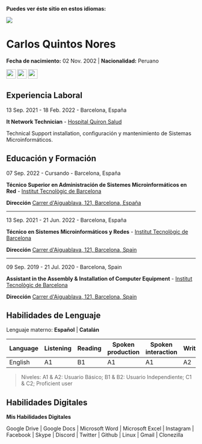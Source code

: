 **Puedes ver éste sitio en estos idiomas:**

<a href="README.md"><img src="https://img.shields.io/badge/lenguaje-inglés-blue"></a>

# Carlos Quintos Nores
**Fecha de nacimiento:** 02 Nov. 2002 | **Nacionalidad:** Peruano

<a href="https://www.instagram.com/e9eb3e"><img src="https://cdn.icon-icons.com/icons2/1584/PNG/512/3721672-instagram_108066.png" width="25px" height="25px"></a>
<a href="http://www.linkedin.com/in/e9eb3"><img src="https://cdn.icon-icons.com/icons2/805/PNG/512/linkedin_icon-icons.com_65929.png" width="25px" height="25px"></a>
<a href="http://www.youtube.com/@e9eb3"><img src="https://cdn.icon-icons.com/icons2/1211/PNG/512/1491580651-yumminkysocialmedia28_83061.png" width="25px" height="25px"></a>


## Experiencia Laboral
13 Sep. 2021 - 18 Feb. 2022 - Barcelona, España

**It Network Technician** - [Hospital Quiron Salud](https://www.quironsalud.es/hospital-barcelona)

Technical Support installation, configuración y mantenimiento de Sistemas Microinformáticos.

## Educación y Formación
07 Sep. 2022 - Cursando - Barcelona, España

**Técnico Superior en Administración de Sistemes Microinformáticos en Red** - [Institut  Tecnològic de Barcelona](https://www.itb.cat/)

**Dirección** [Carrer d'Aiguablava, 121, Barcelona, España](https://g.page/itecbcn?share)
___
13 Sep. 2021 - 21 Jun. 2022 - Barcelona, España

**Técnico en Sistemes Microinformáticos y Redes** - [Institut  Tecnològic de Barcelona](https://www.itb.cat/)

**Dirección** [Carrer d'Aiguablava, 121, Barcelona, Spain](https://g.page/itecbcn?share)
___
09 Sep. 2019 - 21 Jul. 2020 - Barcelona, Spain

**Assistant in the Assembly & Installation of Computer Equipment** - [Institut  Tecnològic de Barcelona](https://www.itb.cat/)

**Dirección** [Carrer d'Aiguablava, 121, Barcelona, Spain](https://g.page/itecbcn?share)

## Habilidades de Lenguaje
Lenguaje materno: **Español** | **Catalán**

|Language|Listening|Reading|Spoken production|Spoken interaction|Writig|
|---|---|---|---|---|---|
|English|A1|B1|A1|A1|A2|

> Niveles: A1 & A2: Usuario Básico; B1 & B2: Usuario Independiente; C1 & C2; Proficient user

## Habilidades Digitales
**Mis Habilidades Digitales**

Google Drive | Google Docs | Microsoft Word | Microsoft Excel | Instagram | Facebook | Skype | Discord | Twitter | Github | Linux | Gmail | Clonezilla